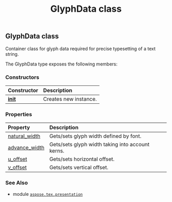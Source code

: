 ﻿---
title: GlyphData class
second_title: Aspose.TeX for Python via .NET API References
description: 
type: docs
weight: 20
url: /python-net/aspose.tex.presentation/glyphdata/
is_root: false
---

## GlyphData class

Container class for glyph data required for precise typesetting of a text string.



The GlyphData type exposes the following members:

### Constructors
| Constructor | Description |
| :- | :- |
| [__init__](/tex/python-net/aspose.tex.presentation/glyphdata/__init__/#) | Creates new instance. |


### Properties
| Property | Description |
| :- | :- |
| [natural_width](/tex/python-net/aspose.tex.presentation/glyphdata/natural_width) | Gets/sets glyph width defined by font. |
| [advance_width](/tex/python-net/aspose.tex.presentation/glyphdata/advance_width) | Gets/sets glyph width taking into account kerns. |
| [u_offset](/tex/python-net/aspose.tex.presentation/glyphdata/u_offset) | Gets/sets horizontal offset. |
| [v_offset](/tex/python-net/aspose.tex.presentation/glyphdata/v_offset) | Gets/sets vertical offset. |



### See Also
* module [`aspose.tex.presentation`](..)
